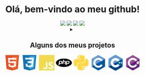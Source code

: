 <div align="center">
  <h1>Olá, bem-vindo ao meu github!</h1>
</div>

<div align="center">
  <a href="https://github.com/Rafael-Nunes-Silva"></a>
  <img height="200em" src="https://github-readme-stats.vercel.app/api?username=Rafael-Nunes-Silva&show_icons=true&include_all_commits=true&count_private=true&title_color=00EE00&text_color=EEEEEE&icon_color=0000EE&border_color=151515&bg_color=151515">
  <img height="200em" src="https://github-readme-stats.vercel.app/api/top-langs/?username=Rafael-Nunes-Silva&layout=compact&langs_count=20&title_color=00EE00&text_color=EEEEEE&icon_color=0000EE&border_color=151515&bg_color=151515">
  <img width="800px" src="https://github-readme-activity-graph.cyclic.app/graph?username=Rafael-Nunes-Silva&bg_color=151515&color=EEEEEE&line=0000EE&point=00EE00&area=true&area_color=0000EE&hide_border=true"/>
  <img width="800px" src="https://github-readme-streak-stats.herokuapp.com?user=Rafael-Nunes-Silva&theme=dark&date_format=j%20M%5B%20Y%5D&card_width=800&border=151515&stroke=00EE00&fire=EE0000&background=90%2C151515%2C0000FF">
</div>

<div align="center">
<details>
  <summary><h2>Alguns dos meus projetos</h2></summary>
  <!--<a href="https://github.com/Rafael-Nunes-Silva/Relational-Database-Modelling-Project"><img src="https://gh-card.dev/repos/Rafael-Nunes-Silva/Relational-Database-Modelling-Project.svg"></a>-->
  <!--<a href="https://github.com/Rafael-Nunes-Silva/Portfolio-Pessoal"><img src="https://gh-card.dev/repos/Rafael-Nunes-Silva/Portfolio-Pessoal.svg" width="400px"></a>-->
  <a href="https://github.com/Rafael-Nunes-Silva/Linear-Equation-Solver"><img src="https://gh-card.dev/repos/Rafael-Nunes-Silva/Linear-Equation-Solver.svg" width="400px"></a>
  <a href="https://github.com/Rafael-Nunes-Silva/Criador-de-lista-de-tarefas"><img src="https://gh-card.dev/repos/Rafael-Nunes-Silva/Criador-de-lista-de-tarefas.svg" width="400px"></a>
  <a href="https://github.com/Rafael-Nunes-Silva/Campo-Minado"><img src="https://gh-card.dev/repos/Rafael-Nunes-Silva/Campo-Minado.svg" width="400px"></a>
  <a href="https://github.com/Rafael-Nunes-Silva/TCC-Timeup"><img src="https://gh-card.dev/repos/Rafael-Nunes-Silva/TCC-Timeup.svg" width="400px"></a>
  <a href="https://github.com/equipedevo/API_1"><img src="https://gh-card.dev/repos/equipedevo/API_1.svg" width="400px"></a>
</details>
</div>

<div align="center">
  <img align="center" width="50em" src="https://github.com/devicons/devicon/blob/master/icons/html5/html5-original.svg">
  <img align="center" width="50em" src="https://github.com/devicons/devicon/blob/master/icons/css3/css3-original.svg">
  <img align="center" width="50em" src="https://github.com/devicons/devicon/blob/master/icons/javascript/javascript-plain.svg">
  <img align="center" width="50em" src="https://github.com/devicons/devicon/blob/master/icons/php/php-plain.svg">
  <img align="center" width="50em" src="https://github.com/devicons/devicon/blob/master/icons/python/python-plain.svg">
  <img align="center" width="50em" src="https://github.com/devicons/devicon/blob/master/icons/c/c-original.svg">
  <img align="center" width="50em" src="https://github.com/devicons/devicon/blob/master/icons/cplusplus/cplusplus-original.svg">
  <img align="center" width="50em" src="https://github.com/devicons/devicon/blob/master/icons/csharp/csharp-original.svg">
</div>
